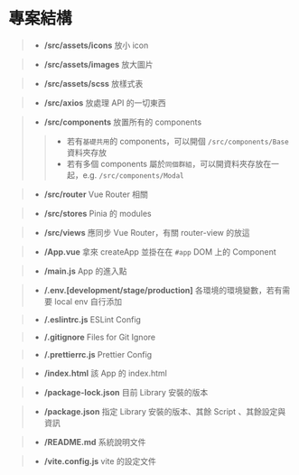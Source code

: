 # 專案結構

> * **/src/assets/icons** 放小 icon

> * **/src/assets/images** 放大圖片

> * **/src/assets/scss** 放樣式表

> * **/src/axios** 放處理 API 的一切東西

> * **/src/components** 放置所有的 components
>
> > * 若有`基礎共用`的 components，可以開個 `/src/components/Base` 資料夾存放
> > * 若有多個 components 屬於`同個群組`，可以開資料夾存放在一起，e.g. `/src/components/Modal`

> * **/src/router** Vue Router 相關

> * **/src/stores** Pinia 的 modules

> * **/src/views** 應同步 Vue Router，有關 router-view 的放這

> * **/App.vue** 拿來 createApp 並掛在在 `#app` DOM 上的 Component

> * **/main.js** App 的進入點

> * **/.env.\[development/stage/production]** 各環境的環境變數，若有需要 local env 自行添加

> * **/.eslintrc.js** ESLint Config

> * **/.gitignore** Files for Git Ignore

> * **/.prettierrc.js** Prettier Config

> * **/index.html** 該 App 的 index.html

> * **/package-lock.json** 目前 Library 安裝的版本

> * **/package.json** 指定 Library 安裝的版本、其餘 Script 、其餘設定與資訊

> * **/README.md** 系統說明文件

> * **/vite.config.js** vite 的設定文件
